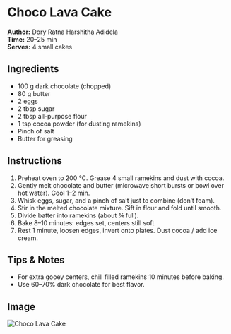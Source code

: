 # Choco Lava Cake

**Author:** Dory Ratna Harshitha Adidela  
**Time:** 20–25 min  
**Serves:** 4 small cakes

## Ingredients
- 100 g dark chocolate (chopped)
- 80 g butter
- 2 eggs
- 2 tbsp sugar
- 2 tbsp all-purpose flour
- 1 tsp cocoa powder (for dusting ramekins)
- Pinch of salt
- Butter for greasing

## Instructions
1. Preheat oven to 200 °C. Grease 4 small ramekins and dust with cocoa.
2. Gently melt chocolate and butter (microwave short bursts or bowl over hot water). Cool 1–2 min.
3. Whisk eggs, sugar, and a pinch of salt just to combine (don’t foam).
4. Stir in the melted chocolate mixture. Sift in flour and fold until smooth.
5. Divide batter into ramekins (about ¾ full).
6. Bake 8–10 minutes: edges set, centers still soft.
7. Rest 1 minute, loosen edges, invert onto plates. Dust cocoa / add ice cream.

## Tips & Notes
- For extra gooey centers, chill filled ramekins 10 minutes before baking.
- Use 60–70% dark chocolate for best flavor.

## Image
![Choco Lava Cake](../images/choco-lava-cake.jpg)
